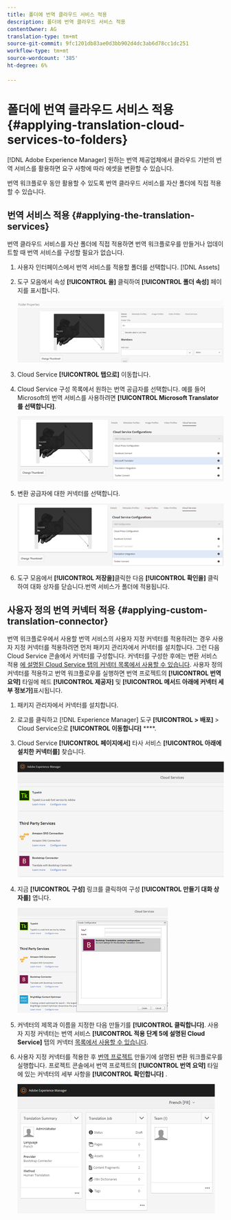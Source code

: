 ```yaml
---
title: 폴더에 번역 클라우드 서비스 적용
description: 폴더에 번역 클라우드 서비스 적용
contentOwner: AG
translation-type: tm+mt
source-git-commit: 9fc1201db83ae0d3bb902d4dc3ab6d78cc1dc251
workflow-type: tm+mt
source-wordcount: '385'
ht-degree: 6%

---
```



# 폴더에 번역 클라우드 서비스 적용 {#applying-translation-cloud-services-to-folders}

[!DNL Adobe Experience Manager] 원하는 번역 제공업체에서 클라우드 기반의 번역 서비스를 활용하면 요구 사항에 따라 에셋을 변환할 수 있습니다.

번역 워크플로우 동안 활용할 수 있도록 번역 클라우드 서비스를 자산 폴더에 직접 적용할 수 있습니다.

## 번역 서비스 적용 {#applying-the-translation-services}

번역 클라우드 서비스를 자산 폴더에 직접 적용하면 번역 워크플로우를 만들거나 업데이트할 때 번역 서비스를 구성할 필요가 없습니다.

1. 사용자 인터페이스에서 번역 서비스를 적용할 폴더를 선택합니다. [!DNL Assets]
1. 도구 모음에서 속성 **[!UICONTROL 을]** 클릭하여 **[!UICONTROL 폴더 속성]** 페이지를 표시합니다.

   ![chlimage_1-215](assets/chlimage_1-215.png)

1. Cloud Service **[!UICONTROL 탭으로]** 이동합니다.
1. Cloud Service 구성 목록에서 원하는 번역 공급자를 선택합니다. 예를 들어 Microsoft의 번역 서비스를 사용하려면 **[!UICONTROL Microsoft Translator를 선택합니다]**.

   ![chlimage_1-216](assets/chlimage_1-216.png)

1. 변환 공급자에 대한 커넥터를 선택합니다.

   ![chlimage_1-217](assets/chlimage_1-217.png)

1. 도구 모음에서 **[!UICONTROL 저장을]**&#x200B;클릭한 다음 **[!UICONTROL 확인을]** 클릭하여 대화 상자를 닫습니다.번역 서비스가 폴더에 적용됩니다.

## 사용자 정의 번역 커넥터 적용  {#applying-custom-translation-connector}

번역 워크플로우에서 사용할 번역 서비스의 사용자 지정 커넥터를 적용하려는 경우 사용자 지정 커넥터를 적용하려면 먼저 패키지 관리자에서 커넥터를 설치합니다. 그런 다음 Cloud Service 콘솔에서 커넥터를 구성합니다. 커넥터를 구성한 후에는 변환 서비스 적용 [에 설명된 Cloud Service 탭의 커넥터 목록에서 사용할 수 있습니다](transition-cloud-services.md#applying-the-translation-services). 사용자 정의 커넥터를 적용하고 번역 워크플로우를 실행하면 번역 프로젝트의 **[!UICONTROL 번역 요약]** 타일에 헤드 **[!UICONTROL 제공자]** 및 **[!UICONTROL 메서드 아래에 커넥터 세부 정보가]**&#x200B;표시됩니다.

1. 패키지 관리자에서 커넥터를 설치합니다.
1. 로고를 클릭하고 [!DNL Experience Manager] 도구 **[!UICONTROL > 배포]** > Cloud Service으로 **[!UICONTROL 이동합니다]** ****.
1. Cloud Service **[!UICONTROL 페이지에서]** 타사 서비스 **[!UICONTROL 아래에 설치한 커넥터를]** 찾습니다.

   ![chlimage_1-218](assets/chlimage_1-218.png)

1. 지금 **[!UICONTROL 구성]** 링크를 클릭하여 구성 **[!UICONTROL 만들기 대화 상자를]** 엽니다.

   ![chlimage_1-219](assets/chlimage_1-219.png)

1. 커넥터의 제목과 이름을 지정한 다음 만들기를 **[!UICONTROL 클릭합니다]**. 사용자 지정 커넥터는 번역 서비스 **[!UICONTROL 적용 단계 5에 설명된 Cloud Service]** 탭의 커넥터 [목록에서 사용할 수 있습니다](#applying-the-translation-services).
1. 사용자 지정 커넥터를 적용한 후 [번역 프로젝트](translation-projects.md) 만들기에 설명된 변환 워크플로우를 실행합니다. 프로젝트 콘솔에서 번역 프로젝트의 **[!UICONTROL 번역 요약]** 타일에 있는 커넥터의 세부 사항을 **[!UICONTROL 확인합니다]** .

   ![chlimage_1-220](assets/chlimage_1-220.png)
